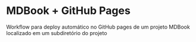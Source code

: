 # MDBook + GitHub Pages 

Workflow para deploy automático no GitHub pages de um projeto MDBook localizado em um subdiretório do projeto
